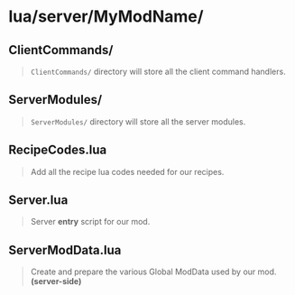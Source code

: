 # lua/server/MyModName/

## ClientCommands/

> `ClientCommands/` directory will store all the client command handlers.

## ServerModules/

> `ServerModules/` directory will store all the server modules.

## RecipeCodes.lua

> Add all the recipe lua codes needed for our recipes.

## Server.lua

> Server **entry** script for our mod. 

## ServerModData.lua

> Create and prepare the various Global ModData used by our mod. **(server-side)**
